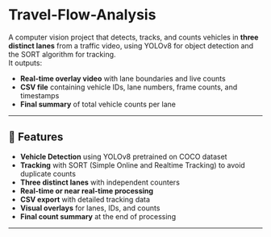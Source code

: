 # Travel-Flow-Analysis

A computer vision project that detects, tracks, and counts vehicles in **three distinct lanes** from a traffic video, using YOLOv8 for object detection and the SORT algorithm for tracking.  
It outputs:
- **Real-time overlay video** with lane boundaries and live counts  
- **CSV file** containing vehicle IDs, lane numbers, frame counts, and timestamps  
- **Final summary** of total vehicle counts per lane  

---

## 📌 Features
- **Vehicle Detection** using YOLOv8 pretrained on COCO dataset
- **Tracking** with SORT (Simple Online and Realtime Tracking) to avoid duplicate counts
- **Three distinct lanes** with independent counters
- **Real-time or near real-time processing**
- **CSV export** with detailed tracking data
- **Visual overlays** for lanes, IDs, and counts
- **Final count summary** at the end of processing

---

## 
